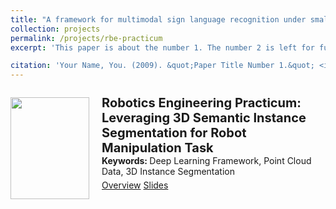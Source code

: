 ```yaml
---
title: "A framework for multimodal sign language recognition under small sample based on key-frame sampling"
collection: projects
permalink: /projects/rbe-practicum
excerpt: 'This paper is about the number 1. The number 2 is left for future work.'

citation: 'Your Name, You. (2009). &quot;Paper Title Number 1.&quot; <i>Journal 1</i>. 1(1).'
---
```


<div style="display:flex">
  <div style="display:inline; float:left; width:25%; margin-right:20px">
    <p style="text-align:left">
      <img src="/images/Projects/RBE-Practicum.png" class="preview rounded z-depth-1" width="100%" style="max-width:300px" alignment="center"><br> 
    </p>
  </div>
  <div id="rltcp" class="col-sm-9" style="flex:2.9">
    <div class="title" style="margin-top:11px">
      <papertitle style="font-size:20px">
        <b>Robotics Engineering Practicum: Leveraging 3D Semantic Instance Segmentation for Robot Manipulation Task</b>
      </papertitle>
    </div> 
    <div class="interval keywords"> 
      <b>Keywords: </b>Deep Learning Framework, Point Cloud Data, 3D Instance Segmentation
    </div> 
    <div class="links interval" style="padding-top:5px"> 
      <a href="https://www.cs.cmu.edu/%7Esige/" class="btn btn-sm z-depth-0" role="button" target="_blank" rel="noopener noreferrer">Overview</a> 
      <a href="https://www.cs.cmu.edu/%7Esige/resources/slides.key" class="btn btn-sm z-depth-0" role="button" target="_blank" rel="noopener noreferrer">Slides</a> 
      <!-- 
        <iframe src="https://ghbtns.com/github-btn.html?user=lmxyy&amp;repo=sige&amp;type=star&amp;count=true" frameborder="0" scrolling="0" width="150" height="20" title="GitHub"></iframe> 
      -->
    </div> 
  </div>
</div>

